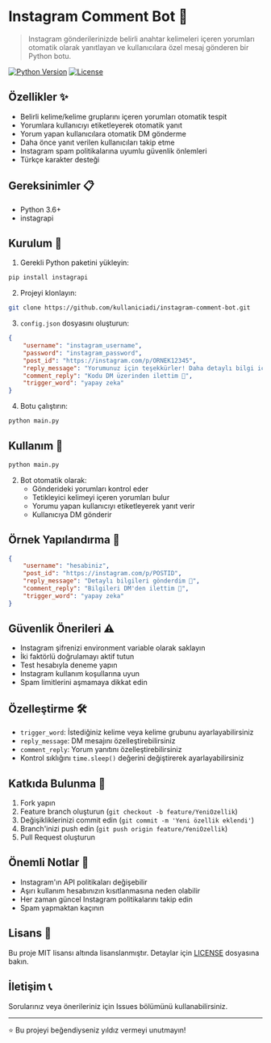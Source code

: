 # Instagram Comment Bot 🤖

> Instagram gönderilerinizde belirli anahtar kelimeleri içeren yorumları otomatik olarak yanıtlayan ve kullanıcılara özel mesaj gönderen bir Python botu.

[![Python Version](https://img.shields.io/badge/python-3.6%2B-blue)](https://www.python.org/downloads/)
[![License](https://img.shields.io/badge/license-MIT-green)](LICENSE)

## Özellikler ✨

* Belirli kelime/kelime gruplarını içeren yorumları otomatik tespit
* Yorumlara kullanıcıyı etiketleyerek otomatik yanıt
* Yorum yapan kullanıcılara otomatik DM gönderme
* Daha önce yanıt verilen kullanıcıları takip etme
* Instagram spam politikalarına uyumlu güvenlik önlemleri
* Türkçe karakter desteği

## Gereksinimler 📋

* Python 3.6+
* instagrapi

## Kurulum 🔧

1. Gerekli Python paketini yükleyin:

```bash
pip install instagrapi
```

2. Projeyi klonlayın:

```bash
git clone https://github.com/kullaniciadi/instagram-comment-bot.git
```

3. `config.json` dosyasını oluşturun:

```json
{
    "username": "instagram_username",
    "password": "instagram_password",
    "post_id": "https://instagram.com/p/ORNEK12345",
    "reply_message": "Yorumunuz için teşekkürler! Daha detaylı bilgi için DM'den ulaşabilirsiniz 🙏",
    "comment_reply": "Kodu DM üzerinden ilettim 💛",
    "trigger_word": "yapay zeka"
}
```

4. Botu çalıştırın:

```bash
python main.py
```

## Kullanım 📝

```bash
python main.py
```

2. Bot otomatik olarak:
   * Gönderideki yorumları kontrol eder
   * Tetikleyici kelimeyi içeren yorumları bulur
   * Yorumu yapan kullanıcıyı etiketleyerek yanıt verir
   * Kullanıcıya DM gönderir

## Örnek Yapılandırma 📝

```json
{
    "username": "hesabiniz",
    "post_id": "https://instagram.com/p/POSTID",
    "reply_message": "Detaylı bilgileri gönderdim 🙏",
    "comment_reply": "Bilgileri DM'den ilettim 💛",
    "trigger_word": "yapay zeka"
}
```

## Güvenlik Önerileri ⚠️

* Instagram şifrenizi environment variable olarak saklayın
* İki faktörlü doğrulamayı aktif tutun
* Test hesabıyla deneme yapın
* Instagram kullanım koşullarına uyun
* Spam limitlerini aşmamaya dikkat edin

## Özelleştirme 🛠️

* `trigger_word`: İstediğiniz kelime veya kelime grubunu ayarlayabilirsiniz
* `reply_message`: DM mesajını özelleştirebilirsiniz
* `comment_reply`: Yorum yanıtını özelleştirebilirsiniz
* Kontrol sıklığını `time.sleep()` değerini değiştirerek ayarlayabilirsiniz

## Katkıda Bulunma 🤝

1. Fork yapın
2. Feature branch oluşturun (`git checkout -b feature/YeniOzellik`)
3. Değişikliklerinizi commit edin (`git commit -m 'Yeni özellik eklendi'`)
4. Branch'inizi push edin (`git push origin feature/YeniOzellik`)
5. Pull Request oluşturun

## Önemli Notlar 📌

* Instagram'ın API politikaları değişebilir
* Aşırı kullanım hesabınızın kısıtlanmasına neden olabilir
* Her zaman güncel Instagram politikalarını takip edin
* Spam yapmaktan kaçının

## Lisans 📄

Bu proje MIT lisansı altında lisanslanmıştır. Detaylar için [LICENSE](LICENSE) dosyasına bakın.

## İletişim 📞

Sorularınız veya önerileriniz için Issues bölümünü kullanabilirsiniz.

---

⭐ Bu projeyi beğendiyseniz yıldız vermeyi unutmayın!
